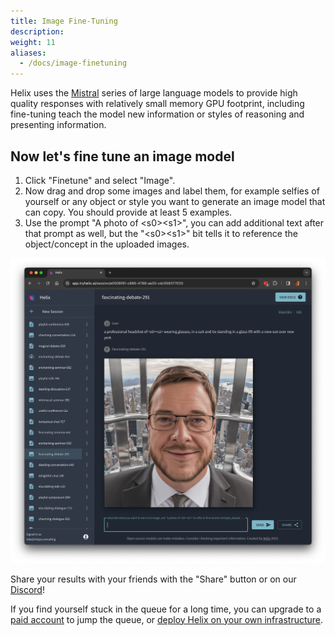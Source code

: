 ```yaml
---
title: Image Fine-Tuning
description:
weight: 11
aliases:
  - /docs/image-finetuning
---
```


Helix uses the [Mistral](https://mistral.ai/) series of large language models to provide high quality responses with relatively small memory GPU footprint, including fine-tuning teach the model new information or styles of reasoning and presenting information.

## Now let's fine tune an image model

1. Click "Finetune" and select "Image".
2. Now drag and drop some images and label them, for example selfies of yourself or any object or style you want to generate an image model that can copy. You should provide at least 5 examples.
3. Use the prompt "A photo of &lt;s0&gt;&lt;s1&gt;", you can add additional text after that prompt as well, but the "&lt;s0&gt;&lt;s1&gt;" bit tells it to reference the object/concept in the uploaded images.

![](gsg-06.png)

Share your results with your friends with the "Share" button or on our [Discord](https://discord.gg/VJftd844GE)!

If you find yourself stuck in the queue for a long time, you can upgrade to a [paid account](https://app.tryhelix.ai/account) to jump the queue, or [deploy Helix on your own infrastructure](/helix/private-deployment/_index.md).
